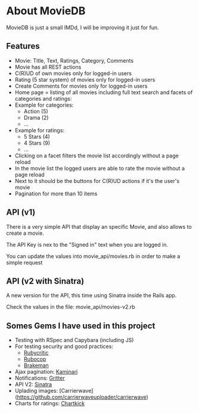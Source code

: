 # About MovieDB

MovieDB is just a small IMDd, I will be improving it just for fun.

## Features

* Movie: Title, Text, Ratings, Category, Comments
* Movie has all REST actions
* C(R)UD of own movies only for logged-in users
* Rating (5 star system) of movies only for logged-in users
* Create Comments for movies only for logged-in users
* Home page = listing of all movies including full text search and facets of categories and ratings:
 * Example for categories:
   * Action (5)
   * Drama (2)
   * ...
 * Example for ratings:
   * 5 Stars (4)
   * 4 Stars (9)
   * ...
 * Clicking on a facet filters the movie list accordingly without a page reload
 * In the movie list the logged users are able to rate the movie without a page reload
 * Next to it should be the buttons for C(R)UD actions if it's the user's movie
 * Pagination for more than 10 items

## API (v1)

There is a very simple API that display an specific Movie, and also allows to create a movie.

The API Key is nex to the "Signed in" text when you are logged in.

You can update the values into movie_api/movies.rb  in order to make a simple request

## API (v2 with Sinatra)

A new version for the API, this time using Sinatra inside the Rails app.

Check the values in the file: movie_api/movies-v2.rb

## Somes Gems I have used in this project

 * Testing with RSpec and Capybara (including JS)
 * For testing security and good practices:
   * [Rubycritic](https://github.com/whitesmith/rubycritic)
   * [Rubocop](https://github.com/bbatsov/rubocop)
   * [Brakeman](http://brakemanscanner.org)
 * Ajax pagination: [Kaminari](https://github.com/kaminari/kaminari)
 * Notifications: [Gritter](https://github.com/RobinBrouwer/gritter)
 * API V2: [Sinatra](http://www.sinatrarb.com)
 * Uplading images: [Carrierwave] (https://github.com/carrierwaveuploader/carrierwave)
 * Charts for ratings: [Chartkick](http://chartkick.com)
